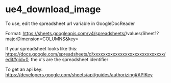 # ue4_download_image

To use, edit the spreadsheet url variable in GoogleDocReader 

Format: https://sheets.googleapis.com/v4/spreadsheets/<spreadsheet identifier>/values/Sheet1?majorDimension=COLUMNS&key=<api key>

If your spreadsheet looks like this: https://docs.google.com/spreadsheets/d/xxxxxxxxxxxxxxxxxxxxxxxxxxxxx/edit#gid=0, the x's are the spreadsheet identifier

To get an api key: https://developers.google.com/sheets/api/guides/authorizing#APIKey
  
  
